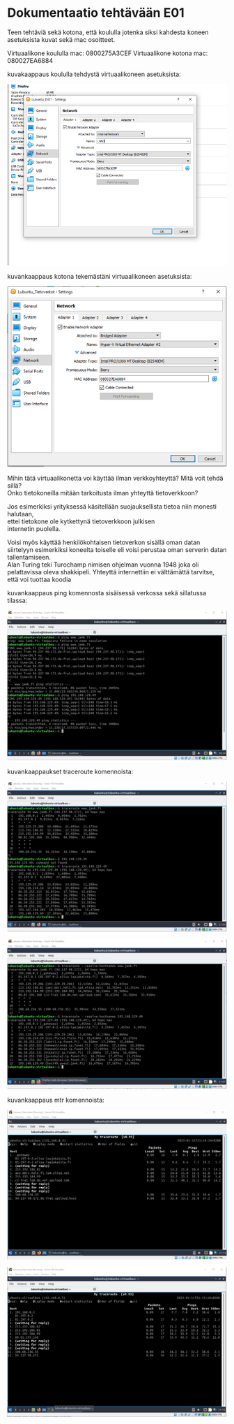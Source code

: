 # Dokumentaatio tehtävään E01

Teen tehtäviä sekä kotona, että koululla jotenka siksi kahdesta koneen asetuksista kuvat sekä mac osoitteet.

Virtuaalikone koululla mac: 0800275A3CEF
Virtuaalikone kotona mac: 080027EA6884

kuvakaappaus koululla tehdystä virtuaalikoneen asetuksista:

![](documentation/E01/mymachine.png)

kuvankaappaus kotona tekemästäni virtuaalikoneen asetuksista:

![](documentation/E01/kotikoneen_asetukset.png)

Mihin tätä virtuaalikonetta voi käyttää ilman verkkoyhteyttä? Mitä voit tehdä sillä?<br/>
Onko tietokoneilla mitään tarkoitusta ilman yhteyttä tietoverkkoon?<br/>

Jos esimerkiksi yrityksessä käsitellään suojauksellista tietoa niin monesti halutaan,<br/>
ettei tietokone ole kytkettynä tietoverkkoon julkisen<br/>
internetin puolella.<br/>

Voisi myös käyttää henkilökohtaisen tietoverkon sisällä oman datan siirtelyyn esimerkiksi koneelta toiselle eli voisi perustaa oman serverin datan tallentamiseen.<br/>
Alan Turing teki Turochamp nimisen ohjelman vuonna 1948 joka oli pelattavissa oleva shakkipeli. Yhteyttä internettiin ei välttämättä tarvitse, että voi tuottaa koodia<br/>

kuvankaappaus ping komennosta sisäisessä verkossa sekä sillatussa tilassa:

![](documentation/E01/screenshot1.png)

kuvankaappaukset traceroute komennoista:

![](documentation/E01/traceroute1.png)

![](documentation/E01/traceroute2.png)

kuvankaappaus mtr komennoista:

![](documentation/E01/mtr1.png)

![](documentation/E01/mtr2.png)